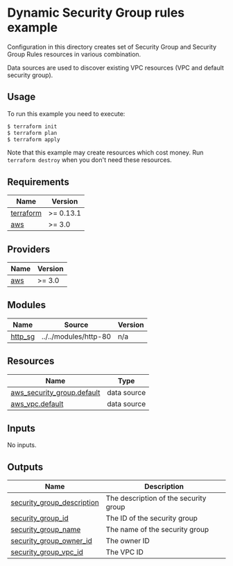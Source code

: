 # Dynamic Security Group rules example

Configuration in this directory creates set of Security Group and Security Group Rules resources in various combination.

Data sources are used to discover existing VPC resources (VPC and default security group).

## Usage

To run this example you need to execute:

```bash
$ terraform init
$ terraform plan
$ terraform apply
```

Note that this example may create resources which cost money. Run `terraform destroy` when you don't need these resources.

<!-- BEGINNING OF PRE-COMMIT-TERRAFORM DOCS HOOK -->
## Requirements

| Name | Version |
|------|---------|
| <a name="requirement_terraform"></a> [terraform](#requirement\_terraform) | >= 0.13.1 |
| <a name="requirement_aws"></a> [aws](#requirement\_aws) | >= 3.0 |

## Providers

| Name | Version |
|------|---------|
| <a name="provider_aws"></a> [aws](#provider\_aws) | >= 3.0 |

## Modules

| Name | Source | Version |
|------|--------|---------|
| <a name="module_http_sg"></a> [http\_sg](#module\_http\_sg) | ../../modules/http-80 | n/a |

## Resources

| Name | Type |
|------|------|
| [aws_security_group.default](https://registry.terraform.io/providers/hashicorp/aws/latest/docs/data-sources/security_group) | data source |
| [aws_vpc.default](https://registry.terraform.io/providers/hashicorp/aws/latest/docs/data-sources/vpc) | data source |

## Inputs

No inputs.

## Outputs

| Name | Description |
|------|-------------|
| <a name="output_security_group_description"></a> [security\_group\_description](#output\_security\_group\_description) | The description of the security group |
| <a name="output_security_group_id"></a> [security\_group\_id](#output\_security\_group\_id) | The ID of the security group |
| <a name="output_security_group_name"></a> [security\_group\_name](#output\_security\_group\_name) | The name of the security group |
| <a name="output_security_group_owner_id"></a> [security\_group\_owner\_id](#output\_security\_group\_owner\_id) | The owner ID |
| <a name="output_security_group_vpc_id"></a> [security\_group\_vpc\_id](#output\_security\_group\_vpc\_id) | The VPC ID |
<!-- END OF PRE-COMMIT-TERRAFORM DOCS HOOK -->
